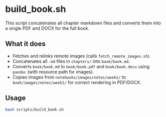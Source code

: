# build_book.sh

This script concatenates all chapter markdown files and converts them into a single PDF and DOCX for the full book.

## What it does
- Fetches and relinks remote images (calls `fetch_remote_images.sh`).
- Concatenates all `.md` files in `chapters/` into `book/book.md`.
- Converts `book/book.md` to `book/book.pdf` and `book/book.docx` using `pandoc` (with resource path for images).
- Copies images from `notebooks/images/notes/week1/` to `book/images/notes/week1/` for correct rendering in PDF/DOCX.

## Usage
```bash
bash scripts/build_book.sh
```
